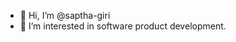 - 👋 Hi, I’m @saptha-giri
- 👀 I’m interested in software product development.
<!-- - 🌱 I’m currently learning ... -->
<!-- - 💞️ I’m looking to collaborate on ...
- 📫 How to reach me ... -->

<!---
saptha-giri/saptha-giri is a ✨ special ✨ repository because its `README.md` (this file) appears on your GitHub profile.
You can click the Preview link to take a look at your changes.
--->
